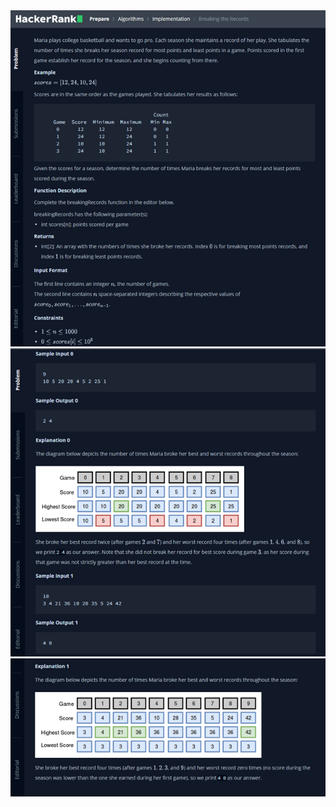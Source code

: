 <div align="center">

<img src="../../docs/imgs/Breaking.The.Records.png"/>
<img src="../../docs/imgs/Breaking.The.Records.2.png"/>
<img src="../../docs/imgs/Breaking.The.Records.3.png"/>

</div>